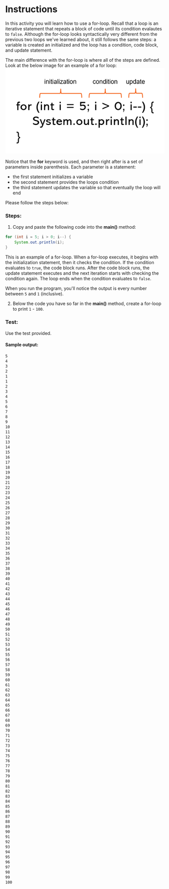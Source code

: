 # Instructions
In this activity you will learn how to use a for-loop. Recall that a loop is an iterative statement that repeats a block of code until its condition evalautes to `false`. Although the for-loop looks syntactically very different from the previous two loops we've learned about, it still follows the same steps: a variable is created an initialized and the loop has a condition, code block, and update statement.

The main difference with the for-loop is where all of the steps are defined. Look at the below image for an example of a for loop:
![for](for.PNG)

Notice that the **for** keyword is used, and then right after is a set of parameters inside parenthesis. Each parameter is a statement:
- the first statement initializes a variable
- the second statement provides the loops condition
- the third statement updates the variable so that eventually the loop will end

Please follow the steps below:

### Steps:
1. Copy and paste the following code into the **main()** method:
```Java
for (int i = 5; i > 0; i--) { 
    System.out.println(i);
}
```
This is an example of a for-loop. When a for-loop executes, it begins with the initialization statement, then it checks the condition. If the condition evaluates to `true`, the code block runs. After the code block runs, the update statement executes and the next iteration starts with checking the condition again. The loop ends when the condition evaluates to `false`.

When you run the program, you'll notice the output is every number between `5` and `1` (inclusive).

2. Below the code you have so far in the **main()** method, create a for-loop to print `1` - `100`.

### Test:
Use the test provided. 

#### Sample output:
```
5
4
3
2
1
1
2
3
4
5
6
7
8
9
10
11
12
13
14
15
16
17
18
19
20
21
22
23
24
25
26
27
28
29
30
31
32
33
34
35
36
37
38
39
40
41
42
43
44
45
46
47
48
49
50
51
52
53
54
55
56
57
58
59
60
61
62
63
64
65
66
67
68
69
70
71
72
73
74
75
76
77
78
79
80
81
82
83
84
85
86
87
88
89
90
91
92
93
94
95
96
97
98
99
100
```